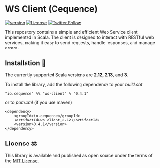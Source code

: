 # WS Client (Cequence)
[![version](https://img.shields.io/badge/version-0.4.1-green.svg)](https://cequence.io) [![License](https://img.shields.io/badge/License-MIT-lightgrey.svg)](https://opensource.org/licenses/MIT) [![Twitter Follow](https://img.shields.io/twitter/follow/cequence_io?style=social)](https://twitter.com/0xbnd)

This repository contains a simple and efficient Web Service client implemented in Scala. The client is designed to interact with RESTful web services, making it easy to send requests, handle responses, and manage errors.

## Installation 🚀

The currently supported Scala versions are **2.12, 2.13**, and **3**.

To install the library, add the following dependency to your *build.sbt*

```
"io.cequence" %% "ws-client" % "0.4.1"
```

or to *pom.xml* (if you use maven)

```
<dependency>
    <groupId>io.cequence</groupId>
    <artifactId>ws-client_2.12</artifactId>
    <version>0.4.1</version>
</dependency>
```

## License ⚖️

This library is available and published as open source under the terms of the [MIT License](https://opensource.org/licenses/MIT).
